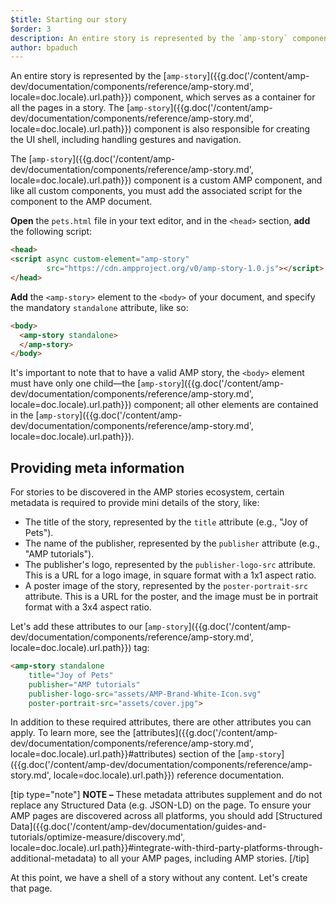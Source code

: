 ```yaml
---
$title: Starting our story
$order: 3
description: An entire story is represented by the `amp-story` component, which serves as a container for all the pages in a story. The `amp-story` component is also responsible for ...
author: bpaduch
---
```


An entire story is represented by the [`amp-story`]({{g.doc('/content/amp-dev/documentation/components/reference/amp-story.md', locale=doc.locale).url.path}}) component, which serves as a container for all the pages in a story.  The [`amp-story`]({{g.doc('/content/amp-dev/documentation/components/reference/amp-story.md', locale=doc.locale).url.path}}) component is also responsible for creating the UI shell, including handling gestures and navigation.

The [`amp-story`]({{g.doc('/content/amp-dev/documentation/components/reference/amp-story.md', locale=doc.locale).url.path}}) component is a custom AMP component, and like all custom components, you must add the associated script for the component to the AMP document.

**Open** the `pets.html` file in your text editor, and in the `<head>` section, **add** the following script:

```html hl_lines="2 3"
<head>
<script async custom-element="amp-story"
        src="https://cdn.ampproject.org/v0/amp-story-1.0.js"></script>
</head>
```

**Add** the `<amp-story>` element to the `<body>` of your document, and specify the mandatory `standalone` attribute, like so:

```html hl_lines="2 3"
<body>
  <amp-story standalone>
  </amp-story>
</body>
```

It's important to note that to have a valid AMP story, the `<body>` element must have only one child&mdash;the [`amp-story`]({{g.doc('/content/amp-dev/documentation/components/reference/amp-story.md', locale=doc.locale).url.path}}) component; all other elements are contained in the [`amp-story`]({{g.doc('/content/amp-dev/documentation/components/reference/amp-story.md', locale=doc.locale).url.path}}).

## Providing meta information

For stories to be discovered in the AMP stories ecosystem, certain metadata is required to provide mini details of the story, like:

* The title of the story, represented by the `title` attribute (e.g., "Joy of Pets").
* The name of the publisher, represented by the `publisher` attribute (e.g., "AMP tutorials").
* The publisher's logo, represented by the `publisher-logo-src` attribute.  This is a URL for a logo image, in square format with a 1x1 aspect ratio.
* A poster image of the story, represented by the `poster-portrait-src` attribute. This is a URL for the poster, and the image must be in portrait format with a 3x4 aspect ratio.

Let's add these attributes to our [`amp-story`]({{g.doc('/content/amp-dev/documentation/components/reference/amp-story.md', locale=doc.locale).url.path}}) tag:

```html hl_lines="2 3 4 5"
<amp-story standalone
    title="Joy of Pets"
    publisher="AMP tutorials"
    publisher-logo-src="assets/AMP-Brand-White-Icon.svg"
    poster-portrait-src="assets/cover.jpg">
```

In addition to these required attributes, there are other attributes you can apply. To learn more, see the [attributes]({{g.doc('/content/amp-dev/documentation/components/reference/amp-story.md', locale=doc.locale).url.path}}#attributes) section of the [`amp-story`]({{g.doc('/content/amp-dev/documentation/components/reference/amp-story.md', locale=doc.locale).url.path}}) reference documentation.

[tip type="note"]
**NOTE –**  These metadata attributes supplement and do not replace any Structured Data (e.g. JSON-LD) on the page. To ensure your AMP pages are discovered across all platforms, you should add [Structured Data]({{g.doc('/content/amp-dev/documentation/guides-and-tutorials/optimize-measure/discovery.md', locale=doc.locale).url.path}}#integrate-with-third-party-platforms-through-additional-metadata) to all your AMP pages, including AMP stories.
[/tip]

At this point, we have a shell of a story without any content. Let's create that page.

